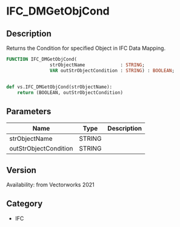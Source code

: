 # IFC_DMGetObjCond

## Description
Returns the Condition for specified Object in IFC Data Mapping.

```pascal
FUNCTION IFC_DMGetObjCond(
				strObjectName             : STRING;
				VAR outStrObjectCondition : STRING) : BOOLEAN;
```

```python

def vs.IFC_DMGetObjCond(strObjectName):
    return (BOOLEAN, outStrObjectCondition)
```

## Parameters
|Name|Type|Description|
|---|---|---|
|strObjectName|STRING||
|outStrObjectCondition|STRING||

## Version
Availability: from Vectorworks 2021
## Category
* IFC

